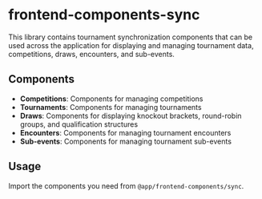 # frontend-components-sync

This library contains tournament synchronization components that can be used across the application for displaying and managing tournament data, competitions, draws, encounters, and sub-events.

## Components

- **Competitions**: Components for managing competitions
- **Tournaments**: Components for managing tournaments  
- **Draws**: Components for displaying knockout brackets, round-robin groups, and qualification structures
- **Encounters**: Components for managing tournament encounters
- **Sub-events**: Components for managing tournament sub-events

## Usage

Import the components you need from `@app/frontend-components/sync`.